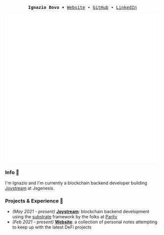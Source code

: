 <!--
**ignazio-bovo/ignazio-bovo** is a ✨ _special_ ✨ repository because its `README.md` (this file) appears on your GitHub profile.

Here are some ideas to get you started:

- 🔭 I’m currently working on ...
- 🌱 I’m currently learning ...
- 👯 I’m looking to collaborate on ...
- 🤔 I’m looking for help with ...
- 💬 Ask me about ...
- 📫 How to reach me: ...
- 😄 Pronouns: ...
- ⚡ Fun fact: ...
-->

<p><pre align="center">
<strong>Ignazio Bovo ∙ </strong><a href="https://ignazio-bovo.github.io/">Website</a> ∙ <a href="https://github.com/ignazio-bovo">GitHub</a> ∙ <a href="https://www.linkedin.com/in/ignazio-bovo-378113177/">LinkedIn</a></pre></p>

<p align="center">
<img src="/github-metrics.svg" />
</p>

### Info 👋
I'm Ignazio and I'm currently a blockchain backend developer building [Joystream](https://www.joystream.org/) at
Jsgenesis.

### Projects & Experience 🔭
- *(May 2021 - present)* **[Joystream](https://github.com/ignazio-bovo/joystream)**: blockchain backend development using the
[substrate](https://substrate.io/) framework by the folks at [Parity](https://www.parity.io/technologies/substrate/) 
- *(Feb 2021 - present)* **[Website](https://ignazio-bovo.github.io/)**: a collection of personal notes
attempting to keep up with the latest DeFi projects

